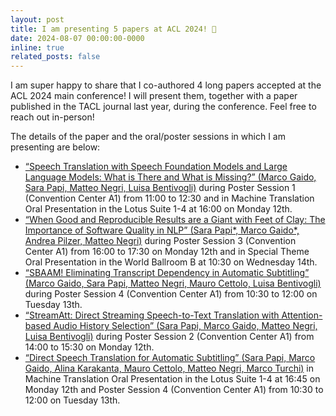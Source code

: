 ```yaml
---
layout: post
title: I am presenting 5 papers at ACL 2024! 🎉
date: 2024-08-07 00:00:00-0000
inline: true
related_posts: false
---
```


I am super happy to share that I co-authored 4 long papers accepted at the ACL 2024 main conference!
I will present them, together with a paper published in the TACL journal last year, during the conference. Feel free to reach out in-person!

The details of the paper and the oral/poster sessions in which I am presenting are below:

- [“Speech Translation with Speech Foundation Models and Large Language Models: What is There and What is Missing?” (Marco Gaido, Sara Papi, Matteo Negri, Luisa Bentivogli)](https://arxiv.org/abs/2402.12025) during Poster Session 1 (Convention Center A1) from 11:00 to 12:30 and in Machine Translation Oral Presentation in the Lotus Suite 1-4 at 16:00 on Monday 12th.
- [“When Good and Reproducible Results are a Giant with Feet of Clay: The Importance of Software Quality in NLP” (Sara Papi*, Marco Gaido*, Andrea Pilzer, Matteo Negri)](https://arxiv.org/abs/2303.16166) during Poster Session 3 (Convention Center A1) from 16:00 to 17:30 on Monday 12th and in Special Theme Oral Presentation in the World Ballroom B at 10:30 on Wednesday 14th.
- [“SBAAM! Eliminating Transcript Dependency in Automatic Subtitling” (Marco Gaido, Sara Papi, Matteo Negri, Mauro Cettolo, Luisa Bentivogli)](https://arxiv.org/abs/2405.10741) during Poster Session 4 (Convention Center A1) from 10:30 to 12:00 on Tuesday 13th.
- [“StreamAtt: Direct Streaming Speech-to-Text Translation with Attention-based Audio History Selection” (Sara Papi, Marco Gaido, Matteo Negri, Luisa Bentivogli)](https://arxiv.org/abs/2406.06097) during Poster Session 2 (Convention Center A1) from 14:00 to 15:30 on Monday 12th.
- [“Direct Speech Translation for Automatic Subtitling” (Sara Papi, Marco Gaido, Alina Karakanta, Mauro Cettolo, Matteo Negri, Marco Turchi)](https://direct.mit.edu/tacl/article/doi/10.1162/tacl_a_00607/118115) in Machine Translation Oral Presentation in the Lotus Suite 1-4 at 16:45 on Monday 12th and Poster Session 4 (Convention Center A1) from 10:30 to 12:00 on Tuesday 13th.
